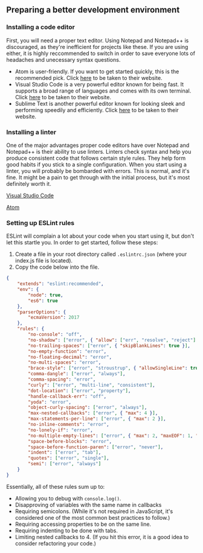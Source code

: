 ## Preparing a better development environment

### Installing a code editor

First, you will need a proper text editor. Using Notepad and Notepad++ is discouraged, as they're inefficient for projects like these. If you are using either, it is highly reccommended to switch in order to save everyone lots of headaches and unecessary syntax questions.

* Atom is user-friendly. If you want to get started quickly, this is the recommended pick. Click [here](https://atom.io/) to be taken to their website.
* Visual Studio Code is a very powerful editor known for being fast. It supports a broad range of languages and comes with its own terminal. Click [here](https://code.visualstudio.com/) to be taken to their website.
* Sublime Text is another powerful editor known for looking sleek and performing speedily and efficiently. Click [here](https://www.sublimetext.com/) to be taken to their website.

### Installing a linter

One of the major advantages proper code editors have over Notepad and Notepad++ is their ability to use linters. Linters check syntax and help you produce consistent code that follows certain style rules. They help form good habits if you stick to a single configuration. When you start using a linter, you will probably be bombarded with errors. This is normal, and it's fine. It might be a pain to get through with the initial process, but it's most definitely worth it.

[Visual Studio Code](https://marketplace.visualstudio.com/items?itemName=dbaeumer.vscode-eslint)

[Atom](https://atom.io/packages/eslint)

### Setting up ESLint rules

ESLint will complain a lot about your code when you start using it, but don't let this startle you. In order to get started, follow these steps:
1. Create a file in your root directory called `.eslintrc.json` (where your index.js file is located).
2. Copy the code below into the file.

```json
{
	"extends": "eslint:recommended",
	"env": {
		"node": true,
		"es6": true
	},
	"parserOptions": {
		"ecmaVersion": 2017
	},
	"rules": {
		"no-console": "off",
		"no-shadow": ["error", { "allow": ["err", "resolve", "reject"] }],
		"no-trailing-spaces": ["error", { "skipBlankLines": true }],
		"no-empty-function": "error",
		"no-floating-decimal": "error",
		"no-multi-spaces": "error",
		"brace-style": ["error", "stroustrup", { "allowSingleLine": true }],
		"comma-dangle": ["error", "always"],
		"comma-spacing": "error",
		"curly": ["error", "multi-line", "consistent"],
		"dot-location": ["error", "property"],
		"handle-callback-err": "off",
		"yoda": "error",
		"object-curly-spacing": ["error", "always"],
		"max-nested-callbacks": ["error", { "max": 4 }],
		"max-statements-per-line": ["error", { "max": 2 }],
		"no-inline-comments": "error",
		"no-lonely-if": "error",
		"no-multiple-empty-lines": ["error", { "max": 2, "maxEOF": 1, "maxBOF": 0 }],
		"space-before-blocks": "error",
		"space-before-function-paren": ["error", "never"],
		"indent": ["error", "tab"],
		"quotes": ["error", "single"],
		"semi": ["error", "always"]
	}
}
```

Essentially, all of these rules sum up to:
* Allowing you to debug with `console.log()`.
* Disapproving of variables with the same name in callbacks
* Requiring semicolons. (While it's not required in JavaScript, it's considered one of the most common best practices to follow.)
* Requiring accessing properties to be on the same line.
* Requiring indenting to be done with tabs.
* Limiting nested callbacks to 4. (If you hit this error, it is a good idea to consider refactoring your code.)
